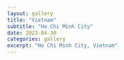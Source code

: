 ```yaml
---
layout: gallery
title: "Vietnam"
subtitle: "Ho Chi Minh City"
date: 2023-04-30
categories: gallery
excerpt: "Ho Chi Minh City, Vietnam"
---
```

